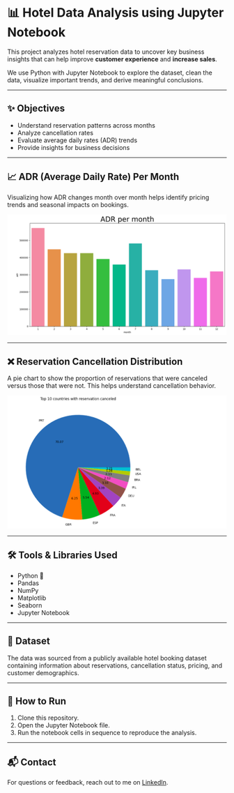 
# 📊 Hotel Data Analysis using Jupyter Notebook

This project analyzes hotel reservation data to uncover key business insights that can help improve **customer experience** and **increase sales**.

We use Python with Jupyter Notebook to explore the dataset, clean the data, visualize important trends, and derive meaningful conclusions.

---

## ✨ Objectives

* Understand reservation patterns across months
* Analyze cancellation rates
* Evaluate average daily rates (ADR) trends
* Provide insights for business decisions

---

## 📈 ADR (Average Daily Rate) Per Month

Visualizing how ADR changes month over month helps identify pricing trends and seasonal impacts on bookings.

![ADR Per Month](https://github.com/Ravikalakoti/Sales-Data-Analysis-/blob/main/Python_Diwali_Sales_Analysis-main/Screenshot%20from%202023-07-25%2011-00-00.png)

---

## ❌ Reservation Cancellation Distribution

A pie chart to show the proportion of reservations that were canceled versus those that were not. This helps understand cancellation behavior.

![Reservation Canceled Pie Chart](https://github.com/Ravikalakoti/Sales-Data-Analysis-/blob/main/Python_Diwali_Sales_Analysis-main/Screenshot%20from%202023-07-25%2011-00-23.png)

---

## 🛠️ Tools & Libraries Used

* Python 🐍
* Pandas
* NumPy
* Matplotlib
* Seaborn
* Jupyter Notebook

---

## 📁 Dataset

The data was sourced from a publicly available hotel booking dataset containing information about reservations, cancellation status, pricing, and customer demographics.

---

## 🚀 How to Run

1. Clone this repository.
2. Open the Jupyter Notebook file.
3. Run the notebook cells in sequence to reproduce the analysis.

---

## 📬 Contact

For questions or feedback, reach out to me on [LinkedIn](https://www.linkedin.com/in/ravikalakoti/).

